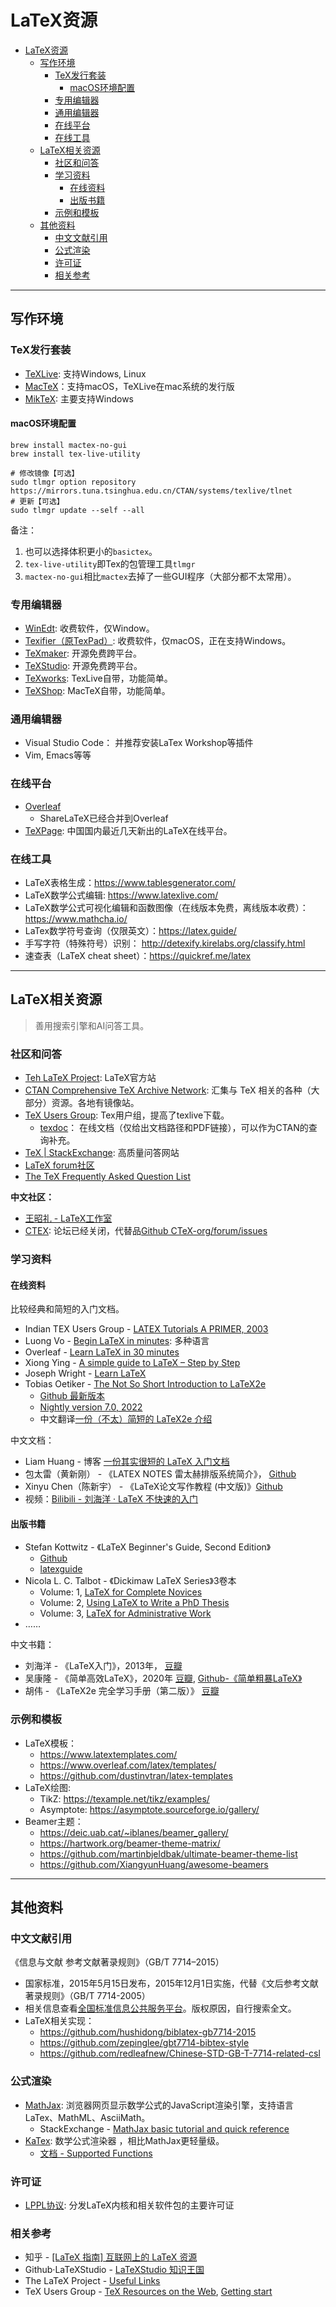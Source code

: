 # LaTeX资源

- [LaTeX资源](#latex资源)
  - [写作环境](#写作环境)
    - [TeX发行套装](#tex发行套装)
      - [macOS环境配置](#macos环境配置)
    - [专用编辑器](#专用编辑器)
    - [通用编辑器](#通用编辑器)
    - [在线平台](#在线平台)
    - [在线工具](#在线工具)
  - [LaTeX相关资源](#latex相关资源)
    - [社区和问答](#社区和问答)
    - [学习资料](#学习资料)
      - [在线资料](#在线资料)
      - [出版书籍](#出版书籍)
    - [示例和模板](#示例和模板)
  - [其他资料](#其他资料)
    - [中文文献引用](#中文文献引用)
    - [公式渲染](#公式渲染)
    - [许可证](#许可证)
    - [相关参考](#相关参考)

---

## 写作环境

### TeX发行套装
* [TeXLive](https://tug.org/texlive/):  支持Windows, Linux
* [MacTeX](https://www.tug.org/mactex/)：支持macOS，TeXLive在mac系统的发行版
* [MikTeX](https://miktex.org/): 主要支持Windows

#### macOS环境配置

```shell
brew install mactex-no-gui
brew install tex-live-utility

# 修改镜像【可选】
sudo tlmgr option repository https://mirrors.tuna.tsinghua.edu.cn/CTAN/systems/texlive/tlnet
# 更新【可选】
sudo tlmgr update --self --all
```

备注：
1. 也可以选择体积更小的`basictex`。
2. `tex-live-utility`即Tex的包管理工具`tlmgr`
3. `mactex-no-gui`相比`mactex`去掉了一些GUI程序（大部分都不太常用）。

### 专用编辑器

* [WinEdt](https://www.winedt.com/): 收费软件，仅Window。
* [Texifier（原TexPad）](https://www.texifier.com): 收费软件，仅macOS，正在支持Windows。
* [TeXmaker](https://www.xm1math.net/texmaker/): 开源免费跨平台。
* [TeXStudio](https://www.texstudio.org/): 开源免费跨平台。
* [TeXworks](https://tug.org/texworks/): TexLive自带，功能简单。
* [TeXShop](https://pages.uoregon.edu/koch/texshop/): MacTeX自带，功能简单。

### 通用编辑器

* Visual Studio Code： 并推荐安装LaTex Workshop等插件
* Vim, Emacs等等

### 在线平台

* [Overleaf](https://www.overleaf.com/)
  * ShareLaTeX已经合并到Overleaf
* [TeXPage](https://texpage.com/): 中国国内最近几天新出的LaTeX在线平台。

### 在线工具

* LaTeX表格生成：https://www.tablesgenerator.com/
* LaTeX数学公式编辑: https://www.latexlive.com/
* LaTeX数学公式可视化编辑和函数图像（在线版本免费，离线版本收费）：https://www.mathcha.io/ 
* LaTex数学符号查询（仅限英文）：https://latex.guide/
* 手写字符（特殊符号）识别： http://detexify.kirelabs.org/classify.html
* 速查表（LaTeX cheat sheet）：https://quickref.me/latex

---

## LaTeX相关资源

> 善用搜索引擎和AI问答工具。

### 社区和问答

* [Teh LaTeX Project](https://www.latex-project.org/): LaTeX官方站
* [CTAN Comprehensive TeX Archive Network](https://www.ctan.org/): 汇集与 TeX 相关的各种（大部分）资源。各地有镜像站。
* [TeX Users Group](https://tug.org/): Tex用户组，提高了texlive下载。
  * [texdoc](https://texdoc.org/index.html)： 在线文档（仅给出文档路径和PDF链接），可以作为CTAN的查询补充。
* [TeX | StackExchange](https://tex.stackexchange.com/): 高质量问答网站
* [LaTeX forum社区](https://latex.org/forum/)
* [The TeX Frequently Asked Question List](https://texfaq.org/)

**中文社区：**
* [王昭礼 - LaTeX工作室](https://www.latexstudio.net/)
* [CTEX](https://ctex.org/): 论坛已经关闭，代替品[Github CTeX-org/forum/issues](https://github.com/CTeX-org/forum/issues)

### 学习资料

#### 在线资料

比较经典和简短的入门文档。

* Indian TEX Users Group - [LATEX Tutorials A PRIMER, 2003](https://www.tug.org/twg/mactex/tutorials/ltxprimer-1.0.pdf)
* Luong Vo - [Begin LaTeX in minutes](https://luong-komorebi.github.io/Begin-Latex-in-minutes/): 多种语言
* Overleaf - [Learn LaTeX in 30 minutes](https://www.overleaf.com/learn/latex/Learn_LaTeX_in_30_minutes)
* Xiong Ying - [A simple guide to LaTeX – Step by Step](https://www.latex-tutorial.com/tutorials/)
* Joseph Wright - [Learn LaTeX](https://www.learnlatex.org/en/)
* Tobias Oetiker - [The Not So Short Introduction to LaTeX2e](https://ctan.org/tex-archive/info/lshort/english/lshort.pdf)
  * [Github 最新版本](https://github.com/oetiker/lshort)
  * [Nightly version 7.0, 2022](https://tobi.oetiker.ch/lshort/lshort.pdf)
  * 中文翻译[一份（不太）简短的 LaTeX2e 介绍](https://ctan.org/tex-archive/info/lshort/chinese/lshort-zh-cn.pdf)

中文文档：
* Liam Huang - 博客 [一份其实很短的 LaTeX 入门文档 ](https://liam.page/2014/09/08/latex-introduction/)
* 包太雷（黄新刚） - 《LATEX NOTES 雷太赫排版系统简介》， [Github](https://github.com/huangxg/lnotes/)
* Xinyu Chen（陈新宇） - 《LaTeX论文写作教程 (中文版)》[Github](https://github.com/xinychen/latex-cookbook)
* 视频：[Bilibili - 刘海洋 · LaTeX 不快速的入门 ](https://www.bilibili.com/video/BV1s7411U7Pr/)

#### 出版书籍

*  Stefan Kottwitz  - 《LaTeX Beginner's Guide, Second Edition》
   *  [Github](https://github.com/PacktPublishing/LaTeX-Beginner-s-Guide-Second-Edition)
   *  [latexguide](https://latexguide.org/)
* Nicola L. C. Talbot - 《Dickimaw LaTeX Series》3卷本
  * Volume: 1, [LaTeX for Complete Novices](https://www.dickimaw-books.com/latex/novices/index.html)
  * Volume: 2, [Using LaTeX to Write a PhD Thesis](https://www.dickimaw-books.com/latex/thesis/index.html)
  * Volume: 3, [LaTeX for Administrative Work](https://www.dickimaw-books.com/latex/admin/index.shtml)
* ……

中文书籍：
* 刘海洋 - 《LaTeX入门》，2013年， [豆瓣](https://book.douban.com/subject/24703731/)
* 吴康隆 - 《简单高效LaTeX》，2020年 [豆瓣](https://book.douban.com/subject/35147521/), [Github-《简单粗暴LaTeX》](https://github.com/wklchris/Note-by-LaTeX)
* 胡伟 - 《LaTeX2e 完全学习手册（第二版）》 [豆瓣](https://book.douban.com/subject/24371496/)

### 示例和模板

* LaTeX模板：
  * https://www.latextemplates.com/
  * https://www.overleaf.com/latex/templates/
  * https://github.com/dustinvtran/latex-templates
* LaTeX绘图:
  * TikZ: https://texample.net/tikz/examples/
  * Asymptote: https://asymptote.sourceforge.io/gallery/
* Beamer主题：
  * https://deic.uab.cat/~iblanes/beamer_gallery/
  * https://hartwork.org/beamer-theme-matrix/
  * https://github.com/martinbjeldbak/ultimate-beamer-theme-list
  * https://github.com/XiangyunHuang/awesome-beamers

---

## 其他资料

### 中文文献引用

《信息与文献 参考文献著录规则》（GB/T 7714–2015）
* 国家标准，2015年5月15日发布，2015年12月1日实施，代替《文后参考文献著录规则》（GB/T 7714-2005）
* 相关信息查看[全国标准信息公共服务平台](https://std.samr.gov.cn/gb/search/gbDetailed?id=71F772D8055ED3A7E05397BE0A0AB82A)。版权原因，自行搜索全文。
* LaTeX相关实现：
  * <https://github.com/hushidong/biblatex-gb7714-2015>
  * <https://github.com/zepinglee/gbt7714-bibtex-style>
  * <https://github.com/redleafnew/Chinese-STD-GB-T-7714-related-csl>

### 公式渲染

* [MathJax](https://www.mathjax.org/): 浏览器网页显示数学公式的JavaScript渲染引擎，支持语言LaTex、MathML、AsciiMath。
  * StackExchange - [MathJax basic tutorial and quick reference](https://math.meta.stackexchange.com/questions/5020/mathjax-basic-tutorial-and-quick-reference)
* [KaTex](https://katex.org/): 数学公式渲染器 ，相比MathJax更轻量级。
  * [文档 - Supported Functions](https://katex.org/docs/supported.html)

### 许可证

* [LPPL协议](https://www.latex-project.org/lppl/): 分发LaTeX内核和相关软件包的主要许可证

### 相关参考

* 知乎 - [[LaTeX 指南] 互联网上的 LaTeX 资源](https://zhuanlan.zhihu.com/p/44137623)
* Github·LaTeXStudio - [LaTeXStudio 知识王国](https://github.com/latexstudio/LaTeX-TeXWiki)
* The LaTeX Project - [Useful Links](https://www.latex-project.org/help/links/)
* TeX Users Group - [TeX Resources on the Web](https://www.tug.org/interest.html), [Getting start](https://www.tug.org/begin.html)
